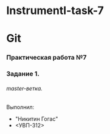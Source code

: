 # Instrumentl-task-7
# Git
### Практическая работа №7
### Задание 1.
###### master-ветка.
Выполнил:
* "Никитин Гогас"
* <УВП-312>